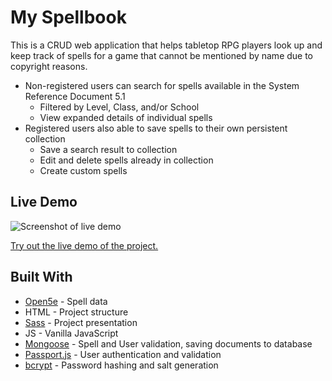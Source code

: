# My Spellbook

This is a CRUD web application that helps tabletop RPG players look up and keep track of spells for a game that cannot be mentioned by name due to copyright reasons.

- Non-registered users can search for spells available in the System Reference Document 5.1
  - Filtered by Level, Class, and/or School
  - View expanded details of individual spells
- Registered users also able to save spells to their own persistent collection
  - Save a search result to collection
  - Edit and delete spells already in collection
  - Create custom spells

## Live Demo

![Screenshot of live demo](./my-spellbok-demo-png)

[Try out the live demo of the project.](https://my-spellbook.herokuapp.com/)

## Built With

  - [Open5e](https://open5e.com/) - Spell data
  - HTML - Project structure
  - [Sass](https://sass-lang.com/) - Project presentation
  - JS - Vanilla JavaScript
  - [Mongoose](https://mongoosejs.com/) - Spell and User validation, saving documents to database
  - [Passport.js](http://www.passportjs.org/) - User authentication and validation
  - [bcrypt](https://github.com/dcodeIO/bcrypt.js#readme) - Password hashing and salt generation